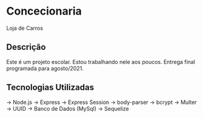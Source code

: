# Concecionaria
Loja de Carros

## Descrição
Este é um projeto escolar.
Estou trabalhando nele aos poucos.
Entrega final programada para agosto/2021.

## Tecnologias Utilizadas
-> Node.js
-> Express
-> Express Session
-> body-parser
-> bcrypt
-> Multer
-> UUID
-> Banco de Dados (MySql)
-> Sequelize
